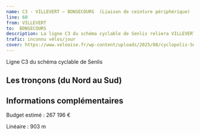 ```yaml
---
name: C3 - VILLEVERT – BONSECOURS  (Liaison de ceinture périphérique)
line: 60
from: VILLEVERT
to:  BONSECOURS 
description: La ligne C3 du schéma cyclable de Senlis reliera VILLEVERT à BONSECOURS 
trafic: inconnu vélos/jour
cover: https://www.velooise.fr/wp-content/uploads/2025/08/cyclopolis-Senlis-C3.jpg
---
```

Ligne C3 du schéma cyclable de Senlis
## Les tronçons (du Nord au Sud)

## Informations complémentaires

Budget estimé : 267 196 €

Linéaire : 903 m

